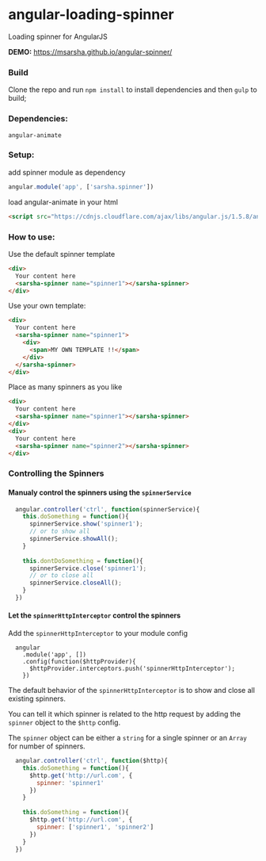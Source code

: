 # angular-loading-spinner
Loading spinner for AngularJS

__DEMO:__ https://msarsha.github.io/angular-spinner/

### Build
Clone the repo and run `npm install` to install dependencies and then `gulp` to build;

### Dependencies:
`angular-animate`

### Setup:

add spinner module as dependency
````javascript
angular.module('app', ['sarsha.spinner'])
````
load angular-animate in your html
````html
<script src="https://cdnjs.cloudflare.com/ajax/libs/angular.js/1.5.8/angular-animate.min.js"></script>
````


### How to use:

Use the default spinner template

````html
<div>
  Your content here
  <sarsha-spinner name="spinner1"></sarsha-spinner>
</div>
````

Use your own template:

````html
<div>
  Your content here
  <sarsha-spinner name="spinner1">
    <div>
      <span>MY OWN TEMPLATE !!</span>
    </div>
  </sarsha-spinner>
</div>
````

Place as many spinners as you like
````html
<div>
  Your content here
  <sarsha-spinner name="spinner1"></sarsha-spinner>
</div>
<div>
  Your content here
  <sarsha-spinner name="spinner2"></sarsha-spinner>
</div>
````

### Controlling the Spinners

#### Manualy control the spinners using the `spinnerService`

````javascript
  angular.controller('ctrl', function(spinnerService){
    this.doSomething = function(){
      spinnerService.show('spinner1'); 
      // or to show all
      spinnerService.showAll();
    }
    
    this.dontDoSomething = function(){
      spinnerService.close('spinner1');
      // or to close all
      spinnerService.closeAll();
    }
  })
````

#### Let the `spinnerHttpInterceptor` control the spinners

Add the `spinnerHttpInterceptor` to your module config
````javascipt
  angular
    .module('app', [])
    .config(function($httpProvider){
      $httpProvider.interceptors.push('spinnerHttpInterceptor');
    })
````

The default behavior of the `spinnerHttpInterceptor` is to show and close all existing spinners.

You can tell it which spinner is related to the http request by adding the `spinner` object to the `$http` config.

The `spinner` object can be either a `string` for a single spinner or an `Array` for number of spinners.

````javascript
  angular.controller('ctrl', function($http){
    this.doSomething = function(){
      $http.get('http://url.com', {
        spinner: 'spinner1'
      }) 
    }
    
    this.doSomething = function(){
      $http.get('http://url.com', {
        spinner: ['spinner1', 'spinner2']
      }) 
    }
  })
````
